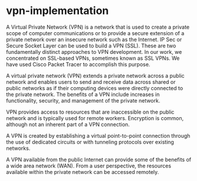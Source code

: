 # vpn-implementation

A Virtual Private Network (VPN) is a network that is used to create a private scope of computer communications or to provide a secure extension of a private network over an insecure network such as the Internet.
IP Sec or Secure Socket Layer can be used to build a VPN (SSL). These are two fundamentally distinct approaches to VPN development.
In our work, we concentrated on SSL-based VPNs, sometimes known as SSL VPNs. We have used Cisco Packet Tracer to accomplish this purpose.

A virtual private network (VPN) extends a private network across a public network and enables users to send and receive data across shared or public networks as if their computing devices were directly connected to the private network. 
The benefits of a VPN include increases in functionality, security, and management of the private network. 

VPN provides access to resources that are inaccessible on the public network and is typically used for remote workers. Encryption is common, although not an inherent part of a VPN connection.

A VPN is created by establishing a virtual point-to-point connection through the use of dedicated circuits or with tunneling protocols over existing networks.

A VPN available from the public Internet can provide some of the benefits of a wide area network (WAN). From a user perspective, the resources available within the private network can be accessed remotely.
